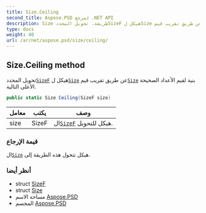 ```yaml
---
title: Size.Ceiling
second_title: Aspose.PSD لمرجع .NET API
description: Size طريقة. تحويل المحددSizeF هيكل لSize عن طريق تقريب قيمSize بنية لقيم الأعداد الصحيحة الأعلى التالية.
type: docs
weight: 40
url: /ar/net/aspose.psd/size/ceiling/
---
```

## Size.Ceiling method

تحويل المحدد[`SizeF`](../../sizef/) هيكل ل[`Size`](../) عن طريق تقريب قيم[`Size`](../) بنية لقيم الأعداد الصحيحة الأعلى التالية.

```csharp
public static Size Ceiling(SizeF size)
```

| معامل | يكتب | وصف |
| --- | --- | --- |
| size | SizeF | ال[`SizeF`](../../sizef/) هيكل للتحويل. |

### قيمة الإرجاع

ال[`Size`](../) هيكل تتحول هذه الطريقة إلى.

### أنظر أيضا

* struct [SizeF](../../sizef/)
* struct [Size](../)
* مساحة الاسم [Aspose.PSD](../../size/)
* المجسم [Aspose.PSD](../../../)


